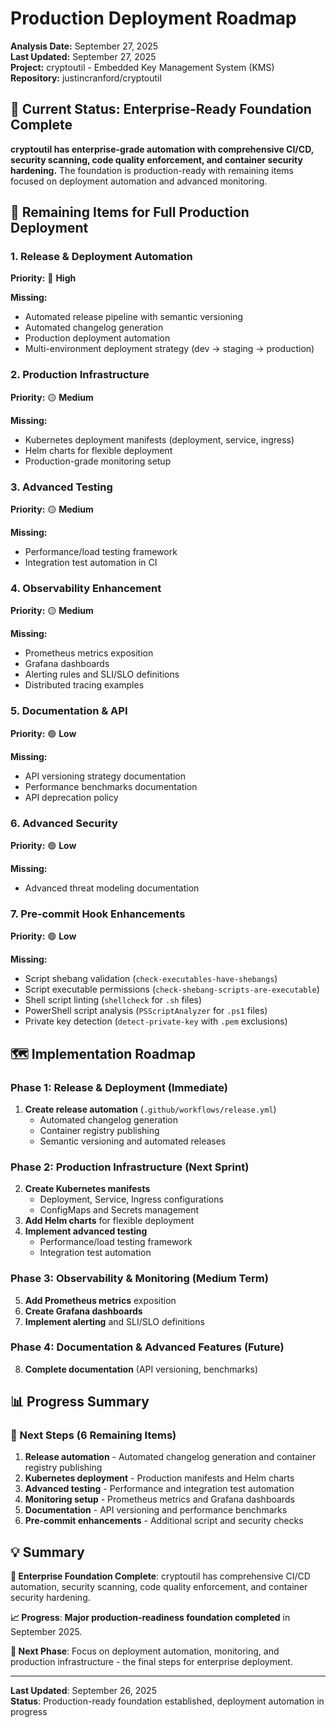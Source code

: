 # Production Deployment Roadmap

**Analysis Date:** September 27, 2025  
**Last Updated:** September 27, 2025  
**Project:** cryptoutil - Embedded Key Management System (KMS)  
**Repository:** justincranford/cryptoutil  

## 🚀 **Current Status: Enterprise-Ready Foundation Complete**

**cryptoutil has enterprise-grade automation with comprehensive CI/CD, security scanning, code quality enforcement, and container security hardening.** The foundation is production-ready with remaining items focused on deployment automation and advanced monitoring.

## 🎯 **Remaining Items for Full Production Deployment**

### 1. **Release & Deployment Automation**
**Priority:** 🔴 **High**

**Missing:**
- Automated release pipeline with semantic versioning
- Automated changelog generation
- Production deployment automation
- Multi-environment deployment strategy (dev → staging → production)

### 2. **Production Infrastructure**
**Priority:** 🟡 **Medium**

**Missing:**
- Kubernetes deployment manifests (deployment, service, ingress)
- Helm charts for flexible deployment
- Production-grade monitoring setup

### 3. **Advanced Testing**
**Priority:** 🟡 **Medium**

**Missing:**
- Performance/load testing framework  
- Integration test automation in CI

### 4. **Observability Enhancement**
**Priority:** 🟡 **Medium**

**Missing:**
- Prometheus metrics exposition
- Grafana dashboards
- Alerting rules and SLI/SLO definitions
- Distributed tracing examples

### 5. **Documentation & API**
**Priority:** 🟢 **Low**

**Missing:**
- API versioning strategy documentation
- Performance benchmarks documentation
- API deprecation policy

### 6. **Advanced Security**
**Priority:** 🟢 **Low**

**Missing:**
- Advanced threat modeling documentation

### 7. **Pre-commit Hook Enhancements**
**Priority:** 🟢 **Low**

**Missing:**
- Script shebang validation (`check-executables-have-shebangs`)
- Script executable permissions (`check-shebang-scripts-are-executable`)
- Shell script linting (`shellcheck` for `.sh` files)
- PowerShell script analysis (`PSScriptAnalyzer` for `.ps1` files)
- Private key detection (`detect-private-key` with `.pem` exclusions)

## 🗺️ **Implementation Roadmap**

### **Phase 1: Release & Deployment (Immediate)**
1. **Create release automation** (`.github/workflows/release.yml`)
   - Automated changelog generation
   - Container registry publishing
   - Semantic versioning and automated releases

### **Phase 2: Production Infrastructure (Next Sprint)**  
2. **Create Kubernetes manifests**
   - Deployment, Service, Ingress configurations
   - ConfigMaps and Secrets management
3. **Add Helm charts** for flexible deployment
4. **Implement advanced testing**
   - Performance/load testing framework
   - Integration test automation

### **Phase 3: Observability & Monitoring (Medium Term)**
5. **Add Prometheus metrics** exposition
6. **Create Grafana dashboards**
7. **Implement alerting** and SLI/SLO definitions

### **Phase 4: Documentation & Advanced Features (Future)**
8. **Complete documentation** (API versioning, benchmarks)

## 📊 **Progress Summary**

### **🎯 Next Steps (6 Remaining Items)**
1. **Release automation** - Automated changelog generation and container registry publishing
2. **Kubernetes deployment** - Production manifests and Helm charts
3. **Advanced testing** - Performance and integration test automation
4. **Monitoring setup** - Prometheus metrics and Grafana dashboards
5. **Documentation** - API versioning and performance benchmarks
6. **Pre-commit enhancements** - Additional script and security checks



## 💡 **Summary**

**🎉 Enterprise Foundation Complete**: cryptoutil has comprehensive CI/CD automation, security scanning, code quality enforcement, and container security hardening.

**📈 Progress**: **Major production-readiness foundation completed** in September 2025.

**🚀 Next Phase**: Focus on deployment automation, monitoring, and production infrastructure - the final steps for enterprise deployment.

---

**Last Updated**: September 26, 2025  
**Status**: Production-ready foundation established, deployment automation in progress

